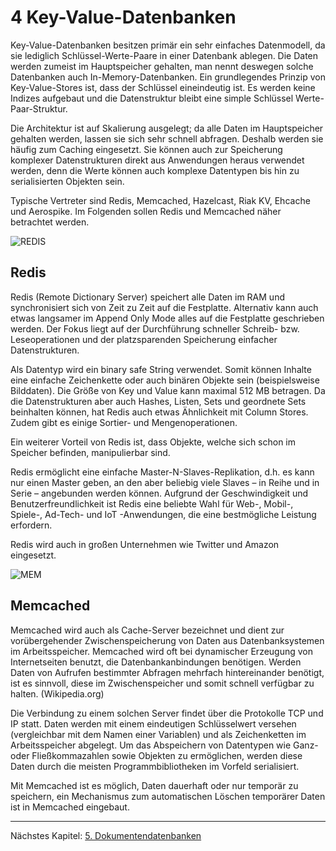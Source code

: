# 4 Key-Value-Datenbanken

Key-Value-Datenbanken besitzen primär ein sehr einfaches Datenmodell, da sie lediglich Schlüssel-Werte-Paare in einer Datenbank ablegen. Die Daten werden zumeist im Hauptspeicher gehalten, man nennt deswegen solche Datenbanken auch In-Memory-Datenbanken. Ein grundlegendes Prinzip von Key-Value-Stores ist, dass der Schlüssel eineindeutig ist. Es werden keine Indizes aufgebaut und die Datenstruktur bleibt eine simple Schlüssel Werte-Paar-Struktur.

Die Architektur ist auf Skalierung ausgelegt; da alle Daten im Hauptspeicher gehalten werden, lassen sie sich sehr schnell abfragen. Deshalb werden sie häufig zum Caching eingesetzt. Sie können auch zur Speicherung komplexer Datenstrukturen direkt aus Anwendungen heraus verwendet werden, denn die Werte können auch komplexe Datentypen bis hin zu serialisierten Objekten sein.

Typische Vertreter sind Redis, Memcached, Hazelcast, Riak KV, Ehcache und Aerospike. Im Folgenden sollen Redis und Memcached näher betrachtet werden.


![][img-redis]  

## Redis

Redis (Remote Dictionary Server) speichert alle Daten im RAM und synchronisiert sich von Zeit zu Zeit auf die Festplatte. Alternativ kann auch etwas langsamer im Append Only Mode alles auf die Festplatte geschrieben werden. Der Fokus liegt auf der Durchführung schneller Schreib- bzw. Leseoperationen und der platzsparenden Speicherung einfacher Datenstrukturen.

Als Datentyp wird ein binary safe String verwendet. Somit können Inhalte eine einfache Zeichenkette oder auch binären Objekte sein (beispielsweise Bilddaten). Die Größe von Key und Value kann maximal 512 MB betragen. Da die Datenstrukturen aber auch Hashes, Listen, Sets und geordnete Sets beinhalten können, hat Redis auch etwas Ähnlichkeit mit Column Stores. Zudem gibt es einige Sortier- und Mengenoperationen. 

Ein weiterer Vorteil von Redis ist, dass Objekte, welche sich schon im Speicher befinden, manipulierbar sind.

Redis ermöglicht eine einfache Master-N-Slaves-Replikation, d.h. es kann nur einen Master geben, an den aber beliebig viele Slaves – in Reihe und in Serie – angebunden werden können. Aufgrund der Geschwindigkeit und Benutzerfreundlichkeit ist Redis eine beliebte Wahl für Web-, Mobil-, Spiele-, Ad-Tech- und IoT -Anwendungen, die eine bestmögliche Leistung erfordern.

Redis wird auch in großen Unternehmen wie Twitter und Amazon eingesetzt.


![][img-mem]  

## Memcached

Memcached wird auch als Cache-Server bezeichnet und dient zur vorübergehender Zwischenspeicherung von Daten aus Datenbanksystemen im Arbeitsspeicher. Memcached wird oft bei dynamischer Erzeugung von Internetseiten benutzt, die Datenbankanbindungen benötigen. Werden Daten von Aufrufen bestimmter Abfragen mehrfach hintereinander benötigt, ist es sinnvoll, diese im Zwischenspeicher und somit schnell verfügbar zu halten.
 (Wikipedia.org)

Die Verbindung zu einem solchen Server findet über die Protokolle TCP und IP statt. Daten werden mit einem eindeutigen Schlüsselwert versehen (vergleichbar mit dem Namen einer Variablen) und als Zeichenketten im Arbeitsspeicher abgelegt. Um das Abspeichern von Datentypen wie Ganz- oder Fließkommazahlen sowie Objekten zu ermöglichen, werden diese Daten durch die meisten Programmbibliotheken im Vorfeld serialisiert.

Mit Memcached ist es möglich, Daten dauerhaft oder nur temporär zu speichern, ein Mechanismus zum automatischen Löschen temporärer Daten ist in Memcached eingebaut.




***

Nächstes Kapitel: [5. Dokumentendatenbanken][kap5]  

[kap5]:             ./5_dokumenten_db.md "Dokumentendatenbanken"

[img-redis]:      ./img/redis.png "REDIS"
[img-mem]:      ./img/mem.png "MEM"

